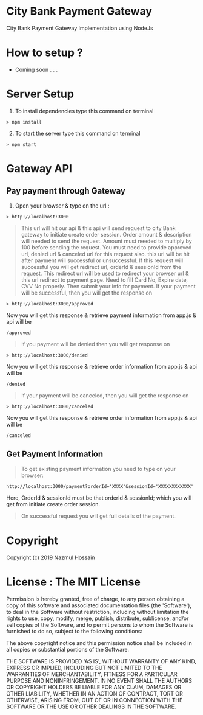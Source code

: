# City Bank Payment Gateway
City Bank Payment Gateway Implementation using NodeJs

# How to setup ?
- Coming soon . . .

# Server Setup
1. To install dependencies type this command on terminal
 ```
 > npm install
 ```
2. To start the server type this command on terminal
```
> npm start
```

# Gateway API
## Pay payment through Gateway

1. Open your browser & type on the url :
```
> http://localhost:3000
```
> This url will hit our api & this api will send request to city Bank gateway to initiate create order session. Order amount & description will needed to send the request. Amount must needed to multiply by 100 before sending the request. You must need to provide approved url, denied url & canceled url for this request also. this url will be hit after payment will successful or unsuccessful.
> If this request will successful you will get redirect url, orderId & sessionId from the request. This redirect url will be used to redirect your browser url & this url redirect to payment page.
> Need to fill Card No, Expire date, CVV No properly. Then submit your info for payment.
> If your payment will be successful, then you will get the response on
```
> http://localhost:3000/approved
```
Now you will get this response & retrieve payment information from app.js & api will be 
```
/approved
```
> If you payment will be denied then you will get response on
```
> http://localhost:3000/denied
```
Now you will get this response & retrieve order information from app.js & api will be 
```
/denied
```
> If your payment will be canceled, then you will get the response on
```
> http://localhost:3000/canceled
```
Now you will get this response & retrieve order information from app.js & api will be 
```
/canceled
```

## Get Payment Information
> To get existing payment information you need to type on your browser:
```
http://localhost:3000/payment?orderId='XXXX'&sessionId='XXXXXXXXXXXX'
```
Here, OrderId & sessionId must be that orderId & sessionId; which you will get from initiate create order session.
> On successful request you will get full details of the payment. 


# Copyright

Copyright (c) 2019 Nazmul Hossain

# License : The MIT License

Permission is hereby granted, free of charge, to any person obtaining a copy of this software and associated documentation files (the 'Software'), to deal in the Software without restriction, including without limitation the rights to use, copy, modify, merge, publish, distribute, sublicense, and/or sell copies of the Software, and to permit persons to whom the Software is furnished to do so, subject to the following conditions:

The above copyright notice and this permission notice shall be included in all copies or substantial portions of the Software.

THE SOFTWARE IS PROVIDED 'AS IS', WITHOUT WARRANTY OF ANY KIND, EXPRESS OR IMPLIED, INCLUDING BUT NOT LIMITED TO THE WARRANTIES OF MERCHANTABILITY, FITNESS FOR A PARTICULAR PURPOSE AND NONINFRINGEMENT. IN NO EVENT SHALL THE AUTHORS OR COPYRIGHT HOLDERS BE LIABLE FOR ANY CLAIM, DAMAGES OR OTHER LIABILITY, WHETHER IN AN ACTION OF CONTRACT, TORT OR OTHERWISE, ARISING FROM, OUT OF OR IN CONNECTION WITH THE SOFTWARE OR THE USE OR OTHER DEALINGS IN THE SOFTWARE.
